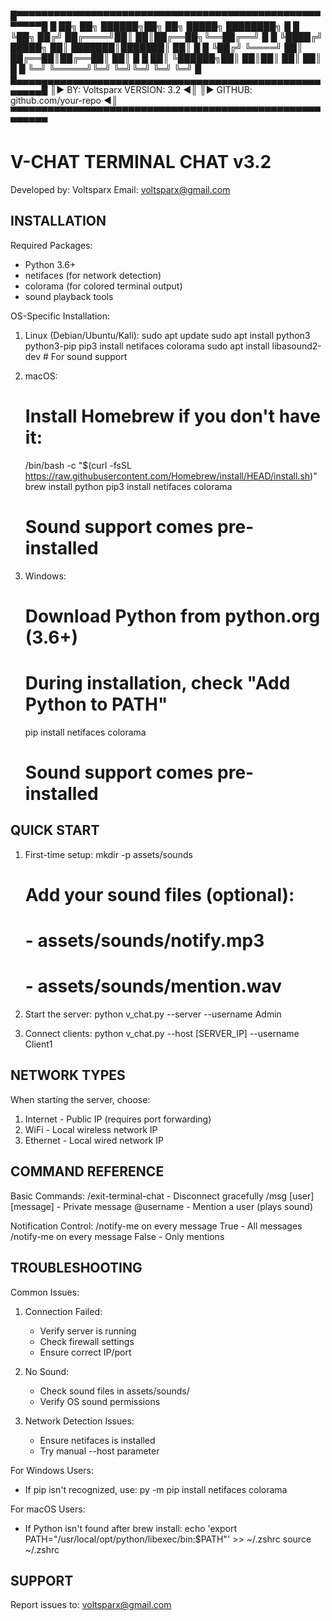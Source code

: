 █▀▀▀▀▀▀▀▀▀▀▀▀▀▀▀▀▀▀▀▀▀▀▀▀▀▀▀▀▀▀▀▀▀▀▀▀▀▀▀▀▀▀▀▀▀▀▀▀▀▀▀▀▀▀█
█  ██╗   ██╗         ██████╗██╗  ██╗ █████╗ ████████╗  █
█  ╚██╗ ██╔╝        ██╔════╝██║  ██║██╔══██╗╚══██╔══╝  █
█   ╚████╔╝ █████╗  ██║     ███████║███████║   ██║     █
█    ╚██╔╝  ╚════╝  ██║     ██╔══██║██╔══██║   ██║     █
█     ██║           ╚██████╗██║  ██║██║  ██║   ██║     █
█     ╚═╝            ╚═════╝╚═╝  ╚═╝╚═╝  ╚═╝   ╚═╝     █
█▄▄▄▄▄▄▄▄▄▄▄▄▄▄▄▄▄▄▄▄▄▄▄▄▄▄▄▄▄▄▄▄▄▄▄▄▄▄▄▄▄▄▄▄▄▄▄▄▄▄▄▄▄▄█
║► BY: Voltsparx                         VERSION: 3.2 ◄║
║► GITHUB: github.com/your-repo                       ◄║
▀▀▀▀▀▀▀▀▀▀▀▀▀▀▀▀▀▀▀▀▀▀▀▀▀▀▀▀▀▀▀▀▀▀▀▀▀▀▀▀▀▀▀▀▀▀▀▀▀▀▀▀▀▀▀▀

V-CHAT TERMINAL CHAT v3.2
=============================

Developed by: Voltsparx
Email: voltsparx@gmail.com

INSTALLATION
------------

Required Packages:
- Python 3.6+
- netifaces (for network detection)
- colorama (for colored terminal output)
- sound playback tools

OS-Specific Installation:

1. Linux (Debian/Ubuntu/Kali):
   sudo apt update
   sudo apt install python3 python3-pip
   pip3 install netifaces colorama
   sudo apt install libasound2-dev  # For sound support

2. macOS:
   # Install Homebrew if you don't have it:
   /bin/bash -c "$(curl -fsSL https://raw.githubusercontent.com/Homebrew/install/HEAD/install.sh)"
   brew install python
   pip3 install netifaces colorama
   # Sound support comes pre-installed

3. Windows:
   # Download Python from python.org (3.6+)
   # During installation, check "Add Python to PATH"
   pip install netifaces colorama
   # Sound support comes pre-installed

QUICK START
-----------

1. First-time setup:
   mkdir -p assets/sounds
   # Add your sound files (optional):
   # - assets/sounds/notify.mp3
   # - assets/sounds/mention.wav

2. Start the server:
   python v_chat.py --server --username Admin

3. Connect clients:
   python v_chat.py --host [SERVER_IP] --username Client1

NETWORK TYPES
-------------
When starting the server, choose:
1. Internet - Public IP (requires port forwarding)
2. WiFi - Local wireless network IP
3. Ethernet - Local wired network IP

COMMAND REFERENCE
-----------------

Basic Commands:
/exit-terminal-chat - Disconnect gracefully
/msg [user] [message] - Private message
@username - Mention a user (plays sound)

Notification Control:
/notify-me on every message True - All messages
/notify-me on every message False - Only mentions

TROUBLESHOOTING
---------------

Common Issues:

1. Connection Failed:
   - Verify server is running
   - Check firewall settings
   - Ensure correct IP/port

2. No Sound:
   - Check sound files in assets/sounds/
   - Verify OS sound permissions

3. Network Detection Issues:
   - Ensure netifaces is installed
   - Try manual --host parameter

For Windows Users:
- If pip isn't recognized, use:
  py -m pip install netifaces colorama

For macOS Users:
- If Python isn't found after brew install:
  echo 'export PATH="/usr/local/opt/python/libexec/bin:$PATH"' >> ~/.zshrc
  source ~/.zshrc

SUPPORT
-------
Report issues to: voltsparx@gmail.com
